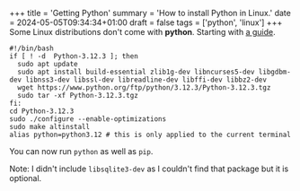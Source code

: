 +++
title = 'Getting Python'
summary = 'How to install Python in Linux.'
date = 2024-05-05T09:34:34+01:00
draft = false
tags = ['python', 'linux']
+++
Some Linux distributions don't come with **python**. Starting with [a guide](https://www.youtube.com/watch?v=VZU45QsAcl0).

```
#!/bin/bash
if [ ! -d  Python-3.12.3 ]; then
  sudo apt update
  sudo apt install build-essential zlib1g-dev libncurses5-dev libgdbm-dev libnss3-dev libssl-dev libreadline-dev libffi-dev libbz2-dev
  wget https://www.python.org/ftp/python/3.12.3/Python-3.12.3.tgz
  sudo tar -xf Python-3.12.3.tgz
fi:
cd Python-3.12.3
sudo ./configure --enable-optimizations
sudo make altinstall
alias python=python3.12 # this is only applied to the current terminal
```

You can now run `python` as well as `pip`.

Note: I didn't include `libsqlite3-dev` as I couldn't find that package but it is optional.

